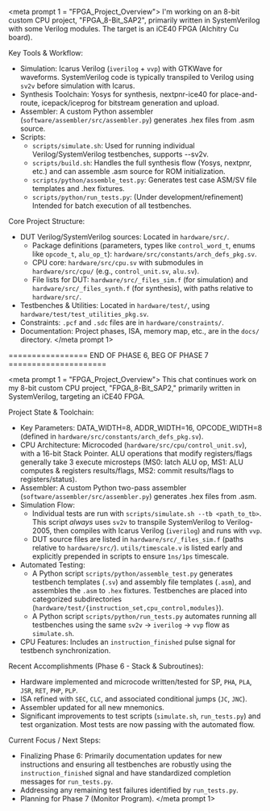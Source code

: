 <meta prompt 1 = "FPGA_Project_Overview">
I'm working on an 8-bit custom CPU project, "FPGA_8-Bit_SAP2", primarily written in SystemVerilog with some Verilog modules. The target is an iCE40 FPGA (Alchitry Cu board).

Key Tools & Workflow:

- Simulation: Icarus Verilog (`iverilog` + `vvp`) with GTKWave for waveforms. SystemVerilog code is typically transpiled to Verilog using `sv2v` before simulation with Icarus.
- Synthesis Toolchain: Yosys for synthesis, nextpnr-ice40 for place-and-route, icepack/iceprog for bitstream generation and upload.
- Assembler: A custom Python assembler (`software/assembler/src/assembler.py`) generates .hex files from .asm source.
- Scripts:
  - `scripts/simulate.sh`: Used for running individual Verilog/SystemVerilog testbenches, supports --sv2v.
  - `scripts/build.sh`: Handles the full synthesis flow (Yosys, nextpnr, etc.) and can assemble .asm source for ROM initialization.
  - `scripts/python/assemble_test.py`: Generates test case ASM/SV file templates and .hex fixtures.
  - `scripts/python/run_tests.py`: (Under development/refinement) Intended for batch execution of all testbenches.

Core Project Structure:

- DUT Verilog/SystemVerilog sources: Located in `hardware/src/`.
  - Package definitions (parameters, types like `control_word_t`, enums like `opcode_t`, `alu_op_t`): `hardware/src/constants/arch_defs_pkg.sv`.
  - CPU core: `hardware/src/cpu.sv` with submodules in `hardware/src/cpu/` (e.g., `control_unit.sv`, `alu.sv`).
  - File lists for DUT: `hardware/src/_files_sim.f` (for simulation) and `hardware/src/_files_synth.f` (for synthesis), with paths relative to `hardware/src/`.
- Testbenches & Utilities: Located in `hardware/test/`, using `hardware/test/test_utilities_pkg.sv`.
- Constraints: `.pcf` and `.sdc` files are in `hardware/constraints/`.
- Documentation: Project phases, ISA, memory map, etc., are in the `docs/` directory.
</meta prompt 1>

================= END OF PHASE 6, BEG OF PHASE 7 =====================

<meta prompt 1 = "FPGA_Project_Overview">
This chat continues work on my 8-bit custom CPU project, "FPGA_8-Bit_SAP2," primarily written in SystemVerilog, targeting an iCE40 FPGA.

Project State & Toolchain:

- Key Parameters: DATA_WIDTH=8, ADDR_WIDTH=16, OPCODE_WIDTH=8 (defined in `hardware/src/constants/arch_defs_pkg.sv`).
- CPU Architecture: Microcoded (`hardware/src/cpu/control_unit.sv`), with a 16-bit Stack Pointer. ALU operations that modify registers/flags generally take 3 execute microsteps (MS0: latch ALU op, MS1: ALU computes & registers results/flags, MS2: commit results/flags to registers/status).
- Assembler: A custom Python two-pass assembler (`software/assembler/src/assembler.py`) generates .hex files from .asm.
- Simulation Flow:
  - Individual tests are run with `scripts/simulate.sh --tb <path_to_tb>`. This script *always* uses `sv2v` to transpile SystemVerilog to Verilog-2005, then compiles with Icarus Verilog (`iverilog`) and runs with `vvp`.
  - DUT source files are listed in `hardware/src/_files_sim.f` (paths relative to `hardware/src/`). `utils/timescale.v` is listed early and explicitly prepended in scripts to ensure `1ns/1ps` timescale.
- Automated Testing:
  - A Python script `scripts/python/assemble_test.py` generates testbench templates (`.sv`) and assembly file templates (`.asm`), and assembles the `.asm` to `.hex` fixtures. Testbenches are placed into categorized subdirectories (`hardware/test/{instruction_set,cpu_control,modules}`).
  - A Python script `scripts/python/run_tests.py` automates running all testbenches using the same `sv2v` -> `iverilog` -> `vvp` flow as `simulate.sh`.
- CPU Features: Includes an `instruction_finished` pulse signal for testbench synchronization.

Recent Accomplishments (Phase 6 - Stack & Subroutines):

- Hardware implemented and microcode written/tested for SP, `PHA`, `PLA`, `JSR`, `RET`, `PHP`, `PLP`.
- ISA refined with `SEC`, `CLC`, and associated conditional jumps (`JC`, `JNC`).
- Assembler updated for all new mnemonics.
- Significant improvements to test scripts (`simulate.sh`, `run_tests.py`) and test organization. Most tests are now passing with the automated flow.

Current Focus / Next Steps:

- Finalizing Phase 6: Primarily documentation updates for new instructions and ensuring all testbenches are robustly using the `instruction_finished` signal and have standardized completion messages for `run_tests.py`.
- Addressing any remaining test failures identified by `run_tests.py`.
- Planning for Phase 7 (Monitor Program).
</meta prompt 1>
